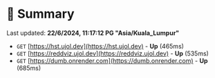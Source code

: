 # 📖 Summary
Last updated: **22/6/2024, 11:17:12 PG "Asia/Kuala_Lumpur"**

- `GET` [https://hst.ujol.dev](https://hst.ujol.dev) - **Up** (465ms)
- `GET` [https://reddviz.ujol.dev](https://reddviz.ujol.dev) - **Up** (535ms)
- `GET` [https://dumb.onrender.com](https://dumb.onrender.com) - **Up** (685ms)
